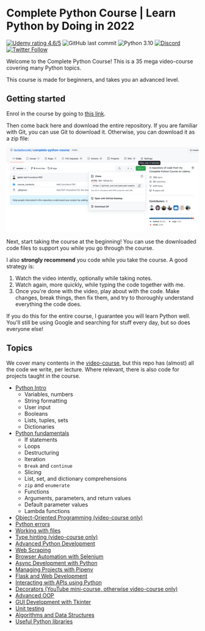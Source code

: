 # Complete Python Course | Learn Python by Doing in 2022

[![Udemy rating 4.6/5](https://img.shields.io/badge/udemy-4.6%2F5-brightgreen)](https://go.tecla.do/cpc) ![GitHub last commit](https://img.shields.io/github/last-commit/tecladocode/complete-python-course) ![Python 3.10](https://img.shields.io/badge/python-3.10-yellow) [![Discord](https://img.shields.io/discord/614395983807250433)](https://discord.gg/78Nvd3p) [![Twitter Follow](https://img.shields.io/twitter/follow/jslvtr?style=social) ](https://twitter.com/jslvtr)

Welcome to the Complete Python Course! This is a 35 mega video-course covering many Python topics.

This course is made for beginners, and takes you an advanced level.

## Getting started

Enrol in the course by going to [this link](https://go.tecla.do/cpc).

Then come back here and download the entire repository. If you are familiar with Git, you can use Git to download it. Otherwise, you can download it as a zip file:

![Download repo as a zip file](assets/download-repo-zip.png)

Next, start taking the course at the beginning! You can use the downloaded code files to support you while you go through the course.

I also **strongly recommend** you code while you take the course. A good strategy is:

1. Watch the video intently, optionally while taking notes.
2. Watch again, more quickly, while typing the code together with me.
3. Once you're done with the video, play about with the code. Make changes, break things, then fix them, and try to thoroughly understand everything the code does.

If you do this for the entire course, I guarantee you will learn Python well. You'll still be using Google and searching for stuff every day, but so does everyone else!

## Topics

We cover many contents in the [video-course](https://go.tecla.do/cpc), but this repo has (almost) all the code we write, per lecture. Where relevant, there is also code for projects taught in the course.

- [Python Intro](course_contents/1_intro)
  - Variables, numbers
  - String formatting
  - User input
  - Booleans
  - Lists, tuples, sets
  - Dictionaries
- [Python fundamentals](course_contents/2_intro_to_python)
  - If statements
  - Loops
  - Destructuring
  - Iteration
  - `Break` and `continue`
  - Slicing
  - List, set, and dictionary comprehensions
  - `zip` and `enumerate`
  - Functions
  - Arguments, parameters, and return values
  - Default parameter values
  - Lambda functions
- [Object-Oriented Programming (video-course only)](https://go.tecla.do/cpc)
- [Python errors](course_contents/5_errors)
- [Working with files](course_contents/6_files)
- [Type hinting (video-course only)](https://go.tecla.do/cpc)
- [Advanced Python Development](course_contents/10_advanced_python)
- [Web Scraping](course_contents/11_web_scraping)
- [Browser Automation with Selenium](course_contents/12_browser_automation_selenium)
- [Async Development with Python](course_contents/13_async_development)
- [Managing Projects with Pipenv](course_contents/14_managing_projects_pipenv)
- [Flask and Web Development](course_contents/15_flask)
- [Interacting with APIs using Python](course_contents/16_interacting_with_apis)
- [Decorators (YouTube mini-course, otherwise video-course only)](https://blog.teclado.com/decorators-in-python/)
- [Advanced OOP](course_contents/18_advanced_oop)
- [GUI Development with Tkinter](course_contents/19_gui_development_tkinter)
- [Unit testing](course_contents/20_unit_testing)
- [Algorithms and Data Structures](course_contents/21_algorithms_data_structures)
- [Useful Python libraries](course_contents/22_popular_libraries)